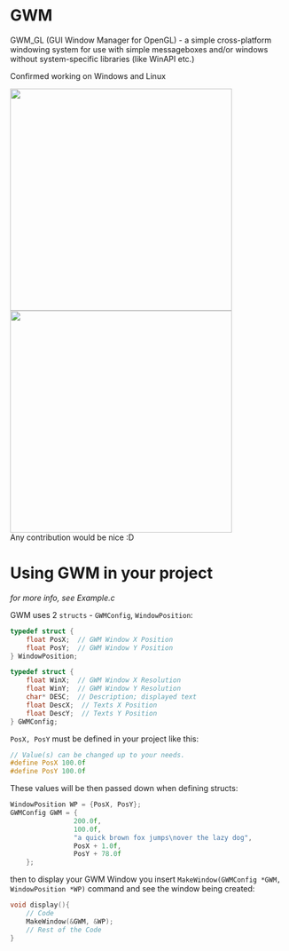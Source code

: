 # GWM
GWM_GL (GUI Window Manager for OpenGL) - a simple cross-platform windowing system for use with simple messageboxes and/or windows without system-specific libraries (like WinAPI etc.) 

Confirmed working on Windows and Linux
<div>
	<image src="Photos/Linux.png" width=400> 
	<image src="Photos/Windows.png" width=400>
</div>
Any contribution would be nice :D

# Using GWM in your project
_for more info, see Example.c_



GWM uses 2 `structs` - `GWMConfig`, `WindowPosition`:

```c
typedef struct {
	float PosX;  // GWM Window X Position
	float PosY;  // GWM Window Y Position
} WindowPosition;

typedef struct {
	float WinX;  // GWM Window X Resolution
	float WinY;  // GWM Window Y Resolution
	char* DESC;  // Description; displayed text
	float DescX;  // Texts X Position
	float DescY;  // Texts Y Position
} GWMConfig;
```
`PosX, PosY` must be defined in your project like this:
```c
// Value(s) can be changed up to your needs.
#define PosX 100.0f
#define PosY 100.0f
```
These values will be then passed down when defining structs:
```c
WindowPosition WP = {PosX, PosY};
GWMConfig GWM = {
                200.0f,
                100.0f,
                "a quick brown fox jumps\nover the lazy dog",
                PosX + 1.0f,
                PosY + 78.0f
    }; 
```

then to display your GWM Window you insert `MakeWindow(GWMConfig *GWM, WindowPosition *WP)` command and see the window being created:
```c
void display(){
    // Code
    MakeWindow(&GWM, &WP);
    // Rest of the Code
}
```

